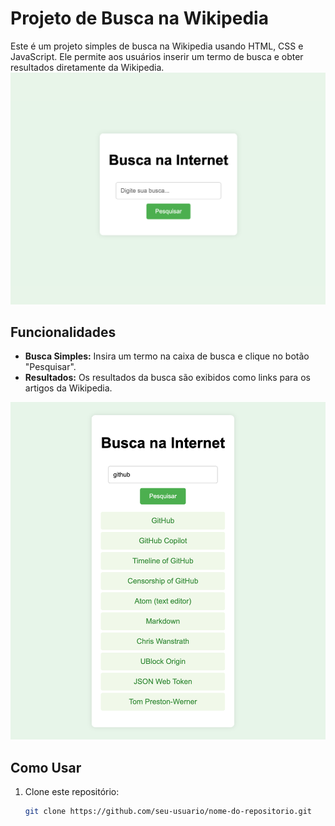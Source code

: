 # Projeto de Busca na Wikipedia

Este é um projeto simples de busca na Wikipedia usando HTML, CSS e JavaScript. 
Ele permite aos usuários inserir um termo de busca e obter resultados diretamente da Wikipedia.
![img.png](img.png)

## Funcionalidades

- **Busca Simples:** Insira um termo na caixa de busca e clique no botão "Pesquisar".
- **Resultados:** Os resultados da busca são exibidos como links para os artigos da Wikipedia.

![img_1.png](img_1.png)
## Como Usar

1. Clone este repositório:

   ```bash
   git clone https://github.com/seu-usuario/nome-do-repositorio.git